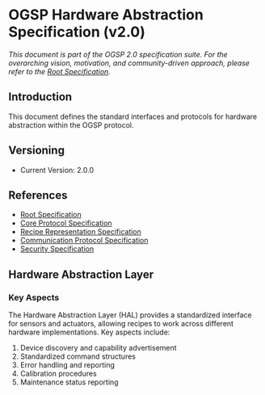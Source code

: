 # OGSP Hardware Abstraction Specification (v2.0)

*This document is part of the OGSP 2.0 specification suite. For the overarching vision, motivation, and community-driven approach, please refer to the [Root Specification](../ogsp-root-spec.md).*

## Introduction
This document defines the standard interfaces and protocols for hardware abstraction within the OGSP protocol.

## Versioning
- Current Version: 2.0.0

## References
- [Root Specification](../ogsp-root-spec.md)
- [Core Protocol Specification](../core/ogsp-core-spec.md)
- [Recipe Representation Specification](../recipe/ogsp-recipe-spec.md)
- [Communication Protocol Specification](../communication/ogsp-communication-spec.md)
- [Security Specification](../security/ogsp-security-spec.md)

## Hardware Abstraction Layer

### Key Aspects
The Hardware Abstraction Layer (HAL) provides a standardized interface for sensors and actuators, allowing recipes to work across different hardware implementations. Key aspects include:
1. Device discovery and capability advertisement
2. Standardized command structures
3. Error handling and reporting
4. Calibration procedures
5. Maintenance status reporting
